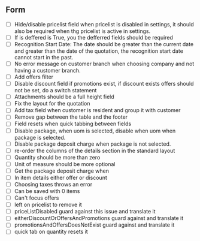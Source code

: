 ## Form
- [ ] Hide/disable pricelist field when pricelist is disabled in settings, it should also be required when thg pricelist is active in settings.
- [ ] If is deffered is True, you the defferred fields should be required
- [ ] Recognition Start Date: The date should be greater than the current date and greater than the date of the quotation, the recognition start date cannot start in the past.
- [ ] No error message on customer branch when choosing company and not having a customer branch.
- [ ] Add offers filter
- [ ] Disable discount field if promotions exist, if discount exists offers should not be set, do a switch statement
- [ ] Attachments should be a full height field
- [ ] Fix the layout for the quotation
- [ ] Add tax field when customer is resident and group it with customer
- [ ] Remove gap between the table and the footer
- [ ] Field resets when quick tabbing between fields
- [ ] Disable package, when uom is selected, disable when uom when package is selected.
- [ ] Disable package deposit charge when package is not selected.
- [ ] re-order the columns of the details section in the standard layout 
- [ ] Quantity should be more than zero
- [ ] Unit of measure should be more optional 
- [ ] Get the package deposit charge when 
- [ ] In item details either offer or discount
- [ ] Choosing taxes throws an error
- [ ] Can be saved with 0 items
- [ ] Can't focus offers
- [ ] left on pricelist to remove it
- [ ] priceListDisabled guard against this issue and translate  it
- [ ] eitherDiscountOrOffersAndPromotions guard against and translate it
- [ ] promotionsAndOffersDoesNotExist guard against and translate it
- [ ] quick tab on quantity resets it